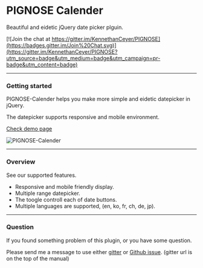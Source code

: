 # PIGNOSE Calender

Beautiful and eidetic jQuery date picker plguin.

[![Join the chat at https://gitter.im/KennethanCeyer/PIGNOSE](https://badges.gitter.im/Join%20Chat.svg)](https://gitter.im/KennethanCeyer/PIGNOSE?utm_source=badge&utm_medium=badge&utm_campaign=pr-badge&utm_content=badge)

----

### Getting started

PIGNOSE-Calender helps you make more simple and eidetic datepicker in jQuery.

The datepicker supports responsive and mobile environment.

[Check demo page](http://www.pigno.se/barn/PIGNOSE-Calender)

![PIGNOSE-Calender](http://www.nhpcw.com/upload/PIGNOSE-Calender-Deploy_100616030540.jpg)

----

### Overview

See our supported features.

- Responsive and mobile friendly display.
- Multiple range datepicker.
- The toogle controll each of date buttons.
- Multiple languages are supported, (en, ko, fr, ch, de, jp).

----

### Question

If you found something problem of this plugin, or you have some question.

Please send me a message to use either [gitter](https://gitter.im/KennethanCeyer/PIGNOSE) or [Github issue](https://github.com/KennethanCeyer/PIGNOSE-Calender/issues). (gitter url is on the top of the manual)
